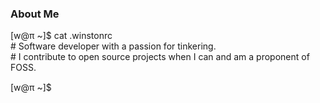 ### About Me

[w@π ~]$ cat .winstonrc       
\# Software developer with a passion for tinkering.  
\# I contribute to open source projects when I can and am a proponent of FOSS.

[w@π ~]$ <!-- :idle: --> <img src="https://cdn.fosstodon.org/custom_emojis/images/000/068/439/original/34414397f51ab00b.png" height="15">
